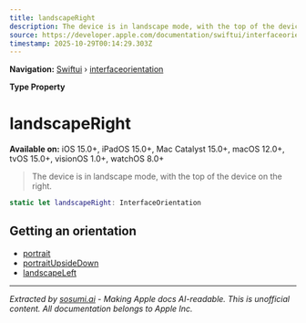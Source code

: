 ```yaml
---
title: landscapeRight
description: The device is in landscape mode, with the top of the device on the right.
source: https://developer.apple.com/documentation/swiftui/interfaceorientation/landscaperight
timestamp: 2025-10-29T00:14:29.303Z
---
```


**Navigation:** [Swiftui](/documentation/swiftui) › [interfaceorientation](/documentation/swiftui/interfaceorientation)

**Type Property**

# landscapeRight

**Available on:** iOS 15.0+, iPadOS 15.0+, Mac Catalyst 15.0+, macOS 12.0+, tvOS 15.0+, visionOS 1.0+, watchOS 8.0+

> The device is in landscape mode, with the top of the device on the right.

```swift
static let landscapeRight: InterfaceOrientation
```

## Getting an orientation

- [portrait](/documentation/swiftui/interfaceorientation/portrait)
- [portraitUpsideDown](/documentation/swiftui/interfaceorientation/portraitupsidedown)
- [landscapeLeft](/documentation/swiftui/interfaceorientation/landscapeleft)

---

*Extracted by [sosumi.ai](https://sosumi.ai) - Making Apple docs AI-readable.*
*This is unofficial content. All documentation belongs to Apple Inc.*
